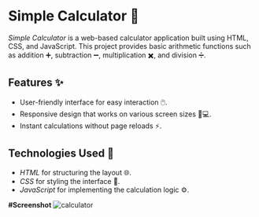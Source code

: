 # Simple Calculator 🧮

*Simple Calculator* is a web-based calculator application built using HTML, CSS, and JavaScript. This project provides basic arithmetic functions such as addition ➕, subtraction ➖, multiplication ✖️, and division ➗.

## Features ✨

- User-friendly interface for easy interaction 🖱️.
- Responsive design that works on various screen sizes 📱💻.
- Instant calculations without page reloads ⚡.

## Technologies Used 🔧

- *HTML* for structuring the layout 🌐.
- *CSS* for styling the interface 🎨.
- *JavaScript* for implementing the calculation logic ⚙️.

**#Screenshot**
![calculator](https://github.com/user-attachments/assets/85b7ae39-2fb1-4c0f-9d27-555583099deb)
